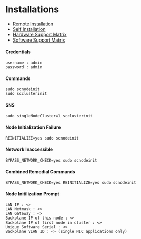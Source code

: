 # Installations

* [Remote Installation](../../resources/services/system-installation.pdf)
* [Self Installation](../../resources/services/self-installation.pdf)
* [Hardware Support Matrix](../../resources/scale/hardware-matrix.pdf)
* [Software Support Matrix](../../resources/scale/software-matrix.pdf)

#### Credentials
```
username : admin
password : admin
```
#### Commands
```
sudo scnodeinit
sudo scclusterinit
```
#### SNS
```
sudo singleNodeCluster=1 scclusterinit
```
#### Node Initialization Failure
```
REINITIALIZE=yes sudo scnodeinit
```
#### Network Inaccessible
```
BYPASS_NETWORK_CHECK=yes sudo scnodeinit
```
#### Combined Remedial Commands
```
BYPASS_NETWORK_CHECK=yes REINITIALIZE=yes sudo scnodeinit
```
#### Node Initilization Prompt
```
LAN IP : <>
LAN Netmask : <>
LAN Gateway : <>
Backplane IP of this node : <>
Backplane IP of first node in cluster : <>
Unique Software Serial : <>
Backplane VLAN ID : <> (single NIC applications only)
```
